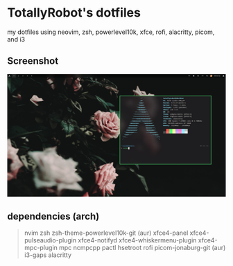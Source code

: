 # TotallyRobot's dotfiles
my dotfiles using neovim, zsh, powerlevel10k, xfce, rofi, alacritty, picom, and i3
## Screenshot
![](images/desktop.png)
## dependencies (arch)

>nvim
zsh
zsh-theme-powerlevel10k-git (aur)
xfce4-panel
xfce4-pulseaudio-plugin
xfce4-notifyd
xfce4-whiskermenu-plugin
xfce4-mpc-plugin
mpc
ncmpcpp
pactl
hsetroot
rofi
picom-jonaburg-git (aur)
i3-gaps
alacritty

